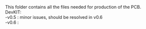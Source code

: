 This folder contains all the files needed for production of the PCB.  
DevKIT:  
-v0.5 : minor issues, should be resolved in v0.6  
-v0.6 : 
